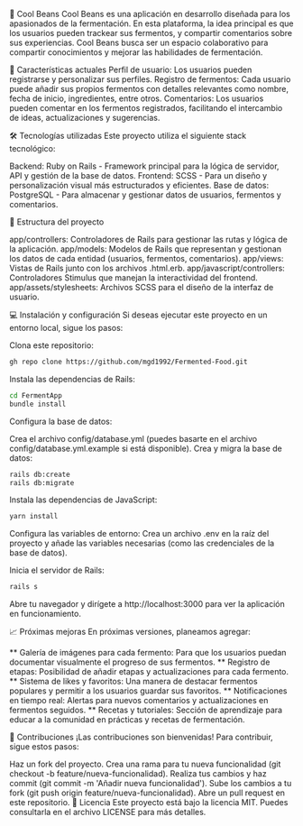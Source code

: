 🍃 Cool Beans
Cool Beans es una aplicación en desarrollo diseñada para los apasionados de la fermentación. En esta plataforma, la idea principal es que los usuarios pueden trackear sus fermentos, y compartir comentarios sobre sus experiencias. Cool Beans busca ser un espacio colaborativo para compartir conocimientos y mejorar las habilidades de fermentación.

🚀 Características actuales
Perfil de usuario: Los usuarios pueden registrarse y personalizar sus perfiles.
Registro de fermentos: Cada usuario puede añadir sus propios fermentos con detalles relevantes como nombre, fecha de inicio, ingredientes, entre otros.
Comentarios: Los usuarios pueden comentar en los fermentos registrados, facilitando el intercambio de ideas, actualizaciones y sugerencias.

🛠️ Tecnologías utilizadas
Este proyecto utiliza el siguiente stack tecnológico:

Backend: Ruby on Rails - Framework principal para la lógica de servidor, API y gestión de la base de datos.
Frontend:
SCSS - Para un diseño y personalización visual más estructurados y eficientes.
Base de datos: PostgreSQL - Para almacenar y gestionar datos de usuarios, fermentos y comentarios.

🎨 Estructura del proyecto

app/controllers: Controladores de Rails para gestionar las rutas y lógica de la aplicación.
app/models: Modelos de Rails que representan y gestionan los datos de cada entidad (usuarios, fermentos, comentarios).
app/views: Vistas de Rails junto con los archivos .html.erb.
app/javascript/controllers: Controladores Stimulus que manejan la interactividad del frontend.
app/assets/stylesheets: Archivos SCSS para el diseño de la interfaz de usuario.

💻 Instalación y configuración
Si deseas ejecutar este proyecto en un entorno local, sigue los pasos:

Clona este repositorio:

```bash
gh repo clone https://github.com/mgd1992/Fermented-Food.git
```
Instala las dependencias de Rails:

```bash
cd FermentApp
bundle install
```
Configura la base de datos:

Crea el archivo config/database.yml (puedes basarte en el archivo config/database.yml.example si está disponible).
Crea y migra la base de datos:
```bash
rails db:create
rails db:migrate
```

Instala las dependencias de JavaScript:

```bash
yarn install
```

Configura las variables de entorno: Crea un archivo .env en la raíz del proyecto y añade las variables necesarias (como las credenciales de la base de datos).

Inicia el servidor de Rails:

```bash
rails s
```
Abre tu navegador y dirígete a http://localhost:3000 para ver la aplicación en funcionamiento.

📈 Próximas mejoras
En próximas versiones, planeamos agregar:

** Galería de imágenes para cada fermento: Para que los usuarios puedan documentar visualmente el progreso de sus fermentos.
** Registro de etapas: Posibilidad de añadir etapas y actualizaciones para cada fermento.
** Sistema de likes y favoritos: Una manera de destacar fermentos populares y permitir a los usuarios guardar sus favoritos.
** Notificaciones en tiempo real: Alertas para nuevos comentarios y actualizaciones en fermentos seguidos.
** Recetas y tutoriales: Sección de aprendizaje para educar a la comunidad en prácticas y recetas de fermentación.

🤝 Contribuciones
¡Las contribuciones son bienvenidas! Para contribuir, sigue estos pasos:

Haz un fork del proyecto.
Crea una rama para tu nueva funcionalidad (git checkout -b feature/nueva-funcionalidad).
Realiza tus cambios y haz commit (git commit -m 'Añadir nueva funcionalidad').
Sube los cambios a tu fork (git push origin feature/nueva-funcionalidad).
Abre un pull request en este repositorio.
📝 Licencia
Este proyecto está bajo la licencia MIT. Puedes consultarla en el archivo LICENSE para más detalles.
